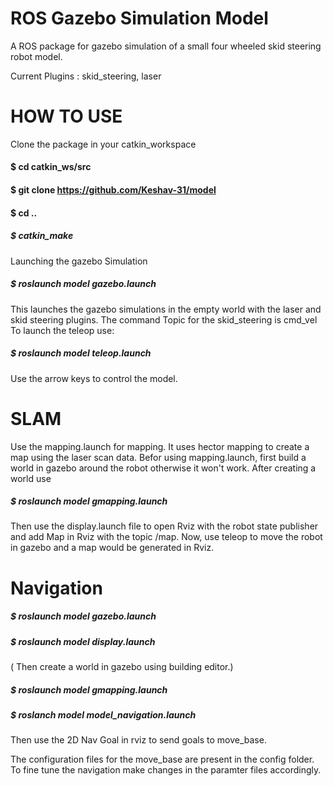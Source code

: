 # ROS Gazebo Simulation Model

A ROS package for gazebo simulation of a small four wheeled skid steering robot model.

Current Plugins : skid_steering, laser

# HOW TO USE

Clone the package in your catkin_workspace


#### $ cd catkin_ws/src

#### $ git clone https://github.com/Keshav-31/model

#### $ cd ..

##### $ catkin_make

Launching the gazebo Simulation

##### $ roslaunch model gazebo.launch

This launches the gazebo simulations in the empty world with the laser and skid steering plugins.
The command Topic for the skid_steering is cmd_vel
To launch the teleop use:

##### $ roslaunch model teleop.launch

Use the arrow keys to control the model.

# SLAM

Use the mapping.launch for mapping. It uses hector mapping to create a map using the laser scan data.
Befor using mapping.launch, first build a world in gazebo around the robot otherwise it won't work.
After creating a world use
 
##### $ roslaunch model gmapping.launch

Then use the display.launch file to open Rviz with the robot state publisher and add Map in Rviz with the topic /map.
Now, use teleop to move the robot in gazebo and a map would be generated in Rviz.

# Navigation

##### $ roslaunch model gazebo.launch
##### $ roslaunch model display.launch
( Then create a world in gazebo using building editor.)

##### $ roslaunch model gmapping.launch
##### $ roslanch model model_navigation.launch

Then use the 2D Nav Goal in rviz to send goals to move_base.

The configuration files for the move_base are present in the config folder. To fine tune the navigation make changes in the paramter files accordingly.
  
